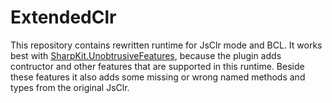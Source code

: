 # ExtendedClr
This repository contains rewritten runtime for JsClr mode and BCL. It works best with [SharpKit.UnobtrusiveFeatures](https://github.com/maraf/SharpKit.UnobtrusiveFeatures), because the plugin adds contructor and other features that are supported in this runtime. Beside these features it also adds some missing or wrong named methods and types from the original JsClr.
